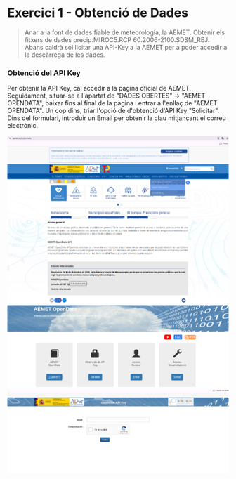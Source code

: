 # Exercici 1 - Obtenció de Dades

>Anar a la font de dades fiable de meteorologia,  la AEMET. Obtenir els fitxers de dades precip.MIROC5.RCP 60.2006-2100.SDSM_REJ. Abans caldrà sol·licitar una API-Key a la AEMET per a poder accedir a la descàrrega de les dades.

### Obtenció del API Key

Per obtenir la API Key, cal accedir a la pàgina oficial de AEMET. Seguidament, situar-se a l'apartat de "DADES OBERTES" -> "AEMET OPENDATA", baixar fins al final de la pàgina i entrar a l'enllaç de "AEMET OPENDATA". Un cop dins, triar l'opció de d'obtenció d'API Key "Solicitar". Dins del formulari, introduir un Email per obtenir la clau mitjançant el correu electrònic.

![img1](./img/ej1/img_ej1_1.png)
![img2](./img/ej1/img_ej1_2.png)
![img3](./img/ej1/img_ej1_3.png)
![img4](./img/ej1/img_ej1_4.png)